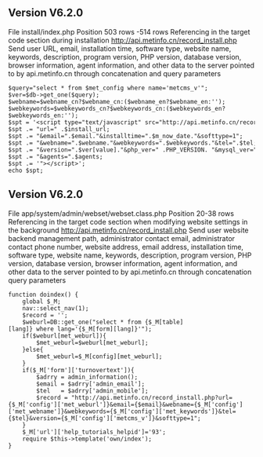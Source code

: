 ## Version V6.2.0

File install/index.php
Position 503 rows -514 rows
Referencing in the target code section during installation http://api.metinfo.cn/record_install.php Send user URL, email, installation time, software type, website name, keywords, description, program version, PHP version, database version, browser information, agent information, and other data to the server pointed to by api.metinfo.cn through concatenation and query parameters
~~~
$query="select * from $met_config where name='metcms_v'";
$ver=$db->get_one($query);
$webname=$webname_cn?$webname_cn:($webname_en?$webname_en:'');
$webkeywords=$webkeywords_cn?$webkeywords_cn:($webkeywords_en?$webkeywords_en:'');
$spt = '<script type="text/javascript" src="http://api.metinfo.cn/record_install.php?';
$spt .= "url=" .$install_url;
$spt .= "&email=".$email."&installtime=".$m_now_date."&softtype=1";
$spt .= "&webname=".$webname."&webkeywords=".$webkeywords."&tel=".$tel;
$spt .= "&version=".$ver[value]."&php_ver=" .PHP_VERSION. "&mysql_ver=" .mysqli_get_server_info($link)."&browser=".$_SERVER['HTTP_USER_AGENT'].'|'.$se360;
$spt .= "&agents=".$agents;
$spt .= '"></script>';
echo $spt;
~~~

## Version V6.2.0
File app/system/admin/webset/webset.class.php
Position 20-38 rows
Referencing in the target code section when modifying website settings in the background http://api.metinfo.cn/record_install.php Send user website backend management path, administrator contact email, administrator contact phone number, website address, email address, installation time, software type, website name, keywords, description, program version, PHP version, database version, browser information, agent information, and other data to the server pointed to by api.metinfo.cn through concatenation query parameters
~~~
function doindex() {
    global $_M;
    nav::select_nav(1);
    $record = '';
    $weburl=DB::get_one("select * from {$_M[table][lang]} where lang='{$_M[form][lang]}'");
    if($weburl[met_weburl]){
        $met_weburl=$weburl[met_weburl];
    }else{
        $met_weburl=$_M[config][met_weburl];
    }
    if($_M['form']['turnovertext']){
        $adrry = admin_information();
        $email = $adrry['admin_email'];
        $tel   = $adrry['admin_mobile'];
        $record = "http://api.metinfo.cn/record_install.php?url={$_M['config']['met_weburl']}&email={$email}&webname={$_M['config']['met_webname']}&webkeywords={$_M['config']['met_keywords']}&tel={$tel}&version={$_M['config']['metcms_v']}&softtype=1";
    }
    $_M['url']['help_tutorials_helpid']='93';
    require $this->template('own/index');
}
~~~
